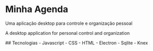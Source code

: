 # Minha Agenda
<p> Uma aplicação desktop para controle e organização pessoal </p>
<p> A desktop application for personal control and organization </p>
## Tecnologias
- Javascript
- CSS
- HTML
- Electron
- Sqlite
- Knex
